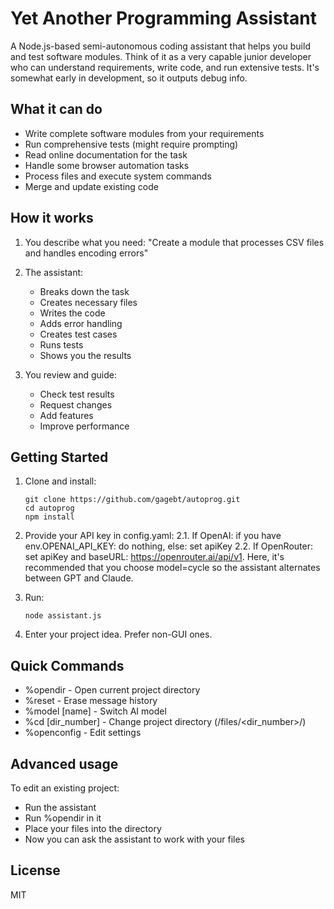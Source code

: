 # Yet Another Programming Assistant

A Node.js-based semi-autonomous coding assistant that helps you build and test software modules. Think of it as a very capable junior developer who can understand requirements, write code, and run extensive tests.
It's somewhat early in development, so it outputs debug info.

## What it can do

- Write complete software modules from your requirements
- Run comprehensive tests (might require prompting)
- Read online documentation for the task
- Handle some browser automation tasks
- Process files and execute system commands
- Merge and update existing code

## How it works

1. You describe what you need:
   "Create a module that processes CSV files and handles encoding errors"

2. The assistant:
   - Breaks down the task
   - Creates necessary files
   - Writes the code
   - Adds error handling
   - Creates test cases
   - Runs tests
   - Shows you the results

3. You review and guide:
   - Check test results
   - Request changes
   - Add features
   - Improve performance

## Getting Started

1. Clone and install:
   ```
   git clone https://github.com/gagebt/autoprog.git
   cd autoprog
   npm install
   ```

2. Provide your API key in config.yaml:
2.1. If OpenAI: if you have env.OPENAI_API_KEY: do nothing, else: set apiKey
2.2. If OpenRouter: set apiKey and baseURL: https://openrouter.ai/api/v1. Here, it's recommended that you choose model=cycle so the assistant alternates between GPT and Claude.

3. Run:
   ```
   node assistant.js
   ```

4. Enter your project idea. Prefer non-GUI ones.

## Quick Commands

- %opendir - Open current project directory
- %reset - Erase message history
- %model [name] - Switch AI model
- %cd [dir_number] - Change project directory (/files/<dir_number>/)
- %openconfig - Edit settings

## Advanced usage

To edit an existing project:
- Run the assistant
- Run %opendir in it
- Place your files into the directory
- Now you can ask the assistant to work with your files

## License

MIT